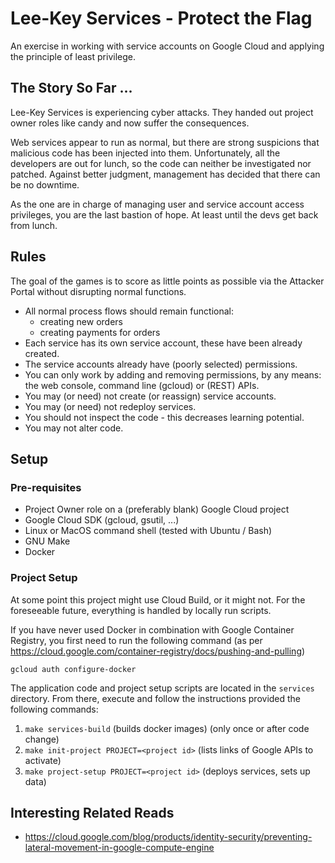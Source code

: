 # Lee-Key Services - Protect the Flag

An exercise in working with service accounts on Google Cloud and applying the 
principle of least privilege.


## The Story So Far ...
Lee-Key Services is experiencing cyber attacks. They handed out project owner 
roles like candy and now suffer the consequences. 

Web services appear to run as normal, but there are strong suspicions that 
malicious code has been injected into them. Unfortunately, all the developers 
are out for lunch, so the code can neither be investigated nor patched. Against
better judgment, management has decided that there can be no downtime.

As the one are in charge of managing user and service account access privileges, 
you are the last bastion of hope. At least until the devs get back from lunch.


## Rules

The goal of the games is to score as little points as possible via the Attacker
Portal without disrupting normal functions.

* All normal process flows should remain functional:
    * creating new orders
    * creating payments for orders
* Each service has its own service account, these have been already created.
* The service accounts already have (poorly selected) permissions.
* You can only work by adding and removing permissions, by any means: the web 
  console, command line (gcloud) or (REST) APIs.
* You may (or need) not create (or reassign) service accounts.
* You may (or need) not redeploy services.
* You should not inspect the code - this decreases learning potential. 
* You may not alter code.


## Setup

### Pre-requisites

* Project Owner role on a (preferably blank) Google Cloud project
* Google Cloud SDK (gcloud, gsutil, ...)
* Linux or MacOS command shell (tested with Ubuntu / Bash)
* GNU Make
* Docker

### Project Setup

At some point this project might use Cloud Build, or it might not. For the 
foreseeable future, everything is handled by locally run scripts. 

If you have never used Docker in combination with Google Container Registry, you
first need to run the following command (as per https://cloud.google.com/container-registry/docs/pushing-and-pulling)
```shell script
gcloud auth configure-docker
```

The application code and project setup scripts are located in the `services`
directory. From there, execute and follow the instructions provided the 
following commands:

1. `make services-build` (builds docker images) (only once or after code change)
2. `make init-project PROJECT=<project id>` (lists links of Google APIs to activate)
3. `make project-setup PROJECT=<project id>` (deploys services, sets up data)



## Interesting Related Reads

* https://cloud.google.com/blog/products/identity-security/preventing-lateral-movement-in-google-compute-engine
